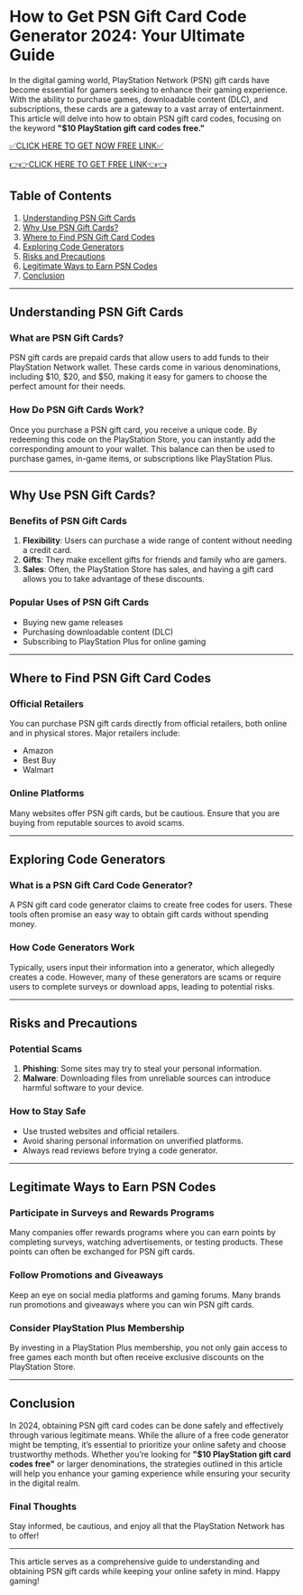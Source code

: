 # How to Get PSN Gift Card Code Generator 2024: Your Ultimate Guide

In the digital gaming world, PlayStation Network (PSN) gift cards have become essential for gamers seeking to enhance their gaming experience. With the ability to purchase games, downloadable content (DLC), and subscriptions, these cards are a gateway to a vast array of entertainment. This article will delve into how to obtain PSN gift card codes, focusing on the keyword **"$10 PlayStation gift card codes free."** 

[✅CLICK HERE TO GET NOW FREE LINK✅](https://eeunca.github.io/psnfree/)

[👉👉CLICK HERE TO GET FREE LINK👈👈](https://eeunca.github.io/psnfree/)

## Table of Contents
1. [Understanding PSN Gift Cards](#understanding-psn-gift-cards)
2. [Why Use PSN Gift Cards?](#why-use-psn-gift-cards)
3. [Where to Find PSN Gift Card Codes](#where-to-find-psn-gift-card-codes)
4. [Exploring Code Generators](#exploring-code-generators)
5. [Risks and Precautions](#risks-and-precautions)
6. [Legitimate Ways to Earn PSN Codes](#legitimate-ways-to-earn-psn-codes)
7. [Conclusion](#conclusion)

---

## Understanding PSN Gift Cards

### What are PSN Gift Cards?
PSN gift cards are prepaid cards that allow users to add funds to their PlayStation Network wallet. These cards come in various denominations, including $10, $20, and $50, making it easy for gamers to choose the perfect amount for their needs.

### How Do PSN Gift Cards Work?
Once you purchase a PSN gift card, you receive a unique code. By redeeming this code on the PlayStation Store, you can instantly add the corresponding amount to your wallet. This balance can then be used to purchase games, in-game items, or subscriptions like PlayStation Plus.

---

## Why Use PSN Gift Cards?

### Benefits of PSN Gift Cards
1. **Flexibility**: Users can purchase a wide range of content without needing a credit card.
2. **Gifts**: They make excellent gifts for friends and family who are gamers.
3. **Sales**: Often, the PlayStation Store has sales, and having a gift card allows you to take advantage of these discounts.

### Popular Uses of PSN Gift Cards
- Buying new game releases
- Purchasing downloadable content (DLC)
- Subscribing to PlayStation Plus for online gaming

---

## Where to Find PSN Gift Card Codes

### Official Retailers
You can purchase PSN gift cards directly from official retailers, both online and in physical stores. Major retailers include:
- Amazon
- Best Buy
- Walmart

### Online Platforms
Many websites offer PSN gift cards, but be cautious. Ensure that you are buying from reputable sources to avoid scams.

---

## Exploring Code Generators

### What is a PSN Gift Card Code Generator?
A PSN gift card code generator claims to create free codes for users. These tools often promise an easy way to obtain gift cards without spending money.

### How Code Generators Work
Typically, users input their information into a generator, which allegedly creates a code. However, many of these generators are scams or require users to complete surveys or download apps, leading to potential risks.

---

## Risks and Precautions

### Potential Scams
1. **Phishing**: Some sites may try to steal your personal information.
2. **Malware**: Downloading files from unreliable sources can introduce harmful software to your device.

### How to Stay Safe
- Use trusted websites and official retailers.
- Avoid sharing personal information on unverified platforms.
- Always read reviews before trying a code generator.

---

## Legitimate Ways to Earn PSN Codes

### Participate in Surveys and Rewards Programs
Many companies offer rewards programs where you can earn points by completing surveys, watching advertisements, or testing products. These points can often be exchanged for PSN gift cards.

### Follow Promotions and Giveaways
Keep an eye on social media platforms and gaming forums. Many brands run promotions and giveaways where you can win PSN gift cards.

### Consider PlayStation Plus Membership
By investing in a PlayStation Plus membership, you not only gain access to free games each month but often receive exclusive discounts on the PlayStation Store.

---

## Conclusion

In 2024, obtaining PSN gift card codes can be done safely and effectively through various legitimate means. While the allure of a free code generator might be tempting, it’s essential to prioritize your online safety and choose trustworthy methods. Whether you’re looking for **"$10 PlayStation gift card codes free"** or larger denominations, the strategies outlined in this article will help you enhance your gaming experience while ensuring your security in the digital realm.

### Final Thoughts
Stay informed, be cautious, and enjoy all that the PlayStation Network has to offer!

--- 

This article serves as a comprehensive guide to understanding and obtaining PSN gift cards while keeping your online safety in mind. Happy gaming!
